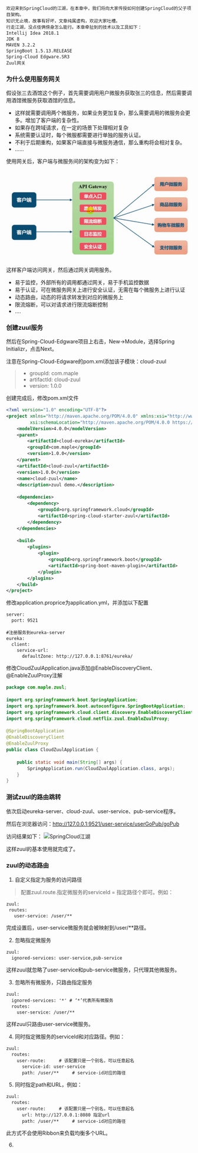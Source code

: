     欢迎来到SpringCloud的江湖，在本章中，我们将向大家传授如何创建SpringCloud的父子项目架构。
    知识无止境，故事有好坏，文章纯属虚构，欢迎大家吐槽。
    行走江湖，没点伎俩傍身怎么能行。本章牵扯到的技术以及工具如下：
    Intellij Idea 2018.1
    JDK 8
    MAVEN 3.2.2
    SpringBoot 1.5.13.RELEASE
    Spring-Cloud Edgware.SR3
    Zuul网关

### 为什么使用服务网关
假设张三去酒馆这个例子，首先需要调用用户微服务获取张三的信息，然后需要调用酒馆微服务获取酒馆的信息。
* 这样就需要调用两个微服务，如果业务更加复杂，那么需要调用的微服务会更多。增加了客户端的复杂性。
* 如果存在跨域请求，在一定的场景下处理相对复杂
* 系统需要认证时，每个微服都需要进行单独的服务认证。
* 不利于后期重构，如果客户端直接与微服务通信，那么重构将会相对复杂。
* ......

使用网关后，客户端与微服务间的架构变为如下：

![SpringCloud江湖](./images/zuul/zuul.png)
这样客户端访问网关，然后通过网关调用服务。
* 易于监控，外部所有的调用都通过网关，易于手机监控数据
* 易于认证，可在微服务网关上进行安全认证，无需在每个微服务上进行认证
* 动态路由，动态的将请求转发到对应的微服务上
* 限流熔断，可以对请求进行限流熔断控制
* ....

### 创建zuul服务
然后在Spring-Cloud-Edgware项目上右击，New->Module，选择Spring Initializr，点击Next。

注意在Spring-Cloud-Edgware的pom.xml添加该子模块：<module>cloud-zuul</module>
> * groupId: com.maple
> * artifactId: cloud-zuul
> * version: 1.0.0

创建完成后，修改pom.xml文件
~~~xml
<?xml version="1.0" encoding="UTF-8"?>
<project xmlns="http://maven.apache.org/POM/4.0.0" xmlns:xsi="http://www.w3.org/2001/XMLSchema-instance"
         xsi:schemaLocation="http://maven.apache.org/POM/4.0.0 https://maven.apache.org/xsd/maven-4.0.0.xsd">
    <modelVersion>4.0.0</modelVersion>
    <parent>
        <artifactId>cloud-eureka</artifactId>
        <groupId>com.maple</groupId>
        <version>1.0.0</version>
    </parent>
    <artifactId>cloud-zuul</artifactId>
    <version>1.0.0</version>
    <name>cloud-zuul</name>
    <description>zuul demo.</description>

    <dependencies>
        <dependency>
            <groupId>org.springframework.cloud</groupId>
            <artifactId>spring-cloud-starter-zuul</artifactId>
        </dependency>
    </dependencies>

    <build>
        <plugins>
            <plugin>
                <groupId>org.springframework.boot</groupId>
                <artifactId>spring-boot-maven-plugin</artifactId>
            </plugin>
        </plugins>
    </build>
</project>
~~~

修改application.proprice为application.yml，并添加以下配置
~~~
server:
  port: 9521

#注册服务到eureka-server
eureka:
  client:
    service-url:
      defaultZone: http://127.0.0.1:8761/eureka/
~~~

修改CloudZuulApplication.java添加@EnableDiscoveryClient、@EnableZuulProxy注解
~~~java
package com.maple.zuul;

import org.springframework.boot.SpringApplication;
import org.springframework.boot.autoconfigure.SpringBootApplication;
import org.springframework.cloud.client.discovery.EnableDiscoveryClient;
import org.springframework.cloud.netflix.zuul.EnableZuulProxy;

@SpringBootApplication
@EnableDiscoveryClient
@EnableZuulProxy
public class CloudZuulApplication {

    public static void main(String[] args) {
        SpringApplication.run(CloudZuulApplication.class, args);
    }
}
~~~

### 测试zuul的路由跳转
依次启动eureka-server、cloud-zuul、user-service、pub-service程序。

然后在浏览器访问：http://127.0.0.1:9521/user-service/userGoPub/goPub

访问结果如下：
![SpringCloud江湖](./images/zuul/result.jpg)

这样zuul的基本使用就完成了。

### zuul的动态路由

1. 自定义指定为服务的访问路径
    
> 配置zuul.route.指定微服务的serviceId = 指定路径个即可。例如：
 ~~~
zuul:
  routes:
    user-service: /user/**
 ~~~
完成设置后，user-service微服务就会被映射到/user/**路径。

2. 忽略指定微服务
~~~
zuul:
  ignored-services: user-service,pub-service
~~~
这样zuul就忽略了user-service和pub-service微服务，只代理其他微服务。

3. 忽略所有微服务，只路由指定服务
~~~
zuul:
  ignored-services: '*' # ‘*’代表所有微服务
  routes:
    user-service: /user/**
~~~
这样zuul只路由user-service微服务。

4. 同时指定微服务的serviceId和对应路径。例如：
~~~
zuul:
  routes:
    user-route:     # 该配置只是一个别名，可以任意起名
      service-id: user-service
      path: /user/**     # service-id对应的路径
~~~

5. 同时指定path和URL，例如：
~~~
zuul:
  routes:
    user-route:     # 该配置只是一个别名，可以任意起名
      url: http://127.0.0.1:8080 指定url
      path: /user/**     # service-id对应的路径
~~~
此方式不会使用Ribbon来负载均衡多个URL。

6. 